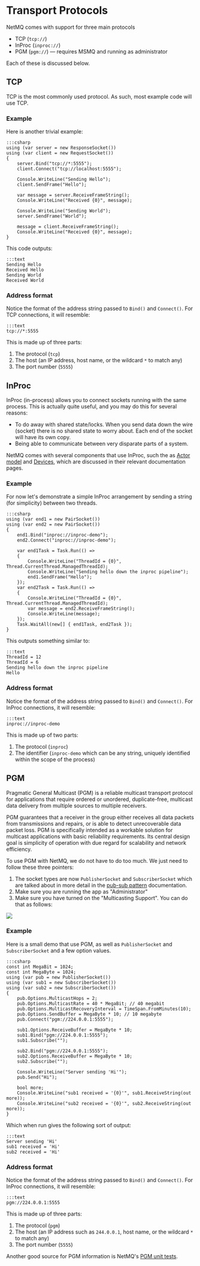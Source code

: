 Transport Protocols
===

NetMQ comes with support for three main protocols

+ TCP (`tcp://`)
+ InProc (`inproc://`)
+ PGM (`pgm://`) &mdash; requires MSMQ and running as administrator

Each of these is discussed below.


## TCP

TCP is the most commonly used protocol. As such, most example code will use TCP.

### Example

Here is another trivial example:

    :::csharp
    using (var server = new ResponseSocket())
    using (var client = new RequestSocket())
    {
        server.Bind("tcp://*:5555");
        client.Connect("tcp://localhost:5555");

        Console.WriteLine("Sending Hello");
        client.SendFrame("Hello");

        var message = server.ReceiveFrameString();
        Console.WriteLine("Received {0}", message);

        Console.WriteLine("Sending World");
        server.SendFrame("World");

        message = client.ReceiveFrameString();
        Console.WriteLine("Received {0}", message);
    }

This code outputs:

    :::text
    Sending Hello
    Received Hello
    Sending World
    Received World

### Address format

Notice the format of the address string passed to `Bind()` and `Connect()`. For TCP connections, it will resemble:

    :::text
    tcp://*:5555

This is made up of three parts:

1. The protocol (`tcp`)
2. The host (an IP address, host name, or the wildcard `*` to match any)
3. The port number (`5555`)


## InProc

InProc (in-process) allows you to connect sockets running with the same process. This is actually quite useful, and you may do this for several reasons:

+ To do away with shared state/locks. When you send data down the wire (socket) there is no shared state to worry about. Each end of the socket will have its own copy.
+ Being able to communicate between very disparate parts of a system.

NetMQ comes with several components that use InProc, such the as [Actor model](actor) and [Devices](devices), which are discussed in their relevant documentation pages.

### Example

For now let's demonstrate a simple InProc arrangement by sending a string (for simplicity) between two threads.

    :::csharp
    using (var end1 = new PairSocket())
    using (var end2 = new PairSocket())
    {
        end1.Bind("inproc://inproc-demo");
        end2.Connect("inproc://inproc-demo");

        var end1Task = Task.Run(() =>
        {
            Console.WriteLine("ThreadId = {0}", Thread.CurrentThread.ManagedThreadId);
            Console.WriteLine("Sending hello down the inproc pipeline");
            end1.SendFrame("Hello");
        });
        var end2Task = Task.Run(() =>
        {
            Console.WriteLine("ThreadId = {0}", Thread.CurrentThread.ManagedThreadId);
            var message = end2.ReceiveFrameString();
            Console.WriteLine(message);
        });
        Task.WaitAll(new[] { end1Task, end2Task });
    }

This outputs something similar to:

    :::text
    ThreadId = 12
    ThreadId = 6
    Sending hello down the inproc pipeline
    Hello

### Address format

Notice the format of the address string passed to `Bind()` and `Connect()`. For InProc connections, it will resemble:

    :::text
    inproc://inproc-demo

This is made up of two parts:

1. The protocol (`inproc`)
2. The identifier (`inproc-demo` which can be any string, uniquely identified within the scope of the process)


## PGM

Pragmatic General Multicast (PGM) is a reliable multicast transport protocol for applications that require ordered
or unordered, duplicate-free, multicast data delivery from multiple sources to multiple receivers.

PGM guarantees that a receiver in the group either receives all data packets from transmissions and repairs, or
is able to detect unrecoverable data packet loss. PGM is specifically intended as a workable solution for multicast
applications with basic reliability requirements. Its central design goal is simplicity of operation with due
regard for scalability and network efficiency.

To use PGM with NetMQ, we do not have to do too much. We just need to follow these three pointers:

1. The socket types are now `PublisherSocket` and `SubscriberSocket`
   which are talked about in more detail in the [pub-sub pattern](pub-sub) documentation.
2. Make sure you are running the app as "Administrator"
3. Make sure you have turned on the "Multicasting Support". You can do that as follows:

![](Images/PgmSettingsInWindows.png)

### Example

Here is a small demo that use PGM, as well as `PublisherSocket` and `SubscriberSocket` and a few option values.

    :::csharp
    const int MegaBit = 1024;
    const int MegaByte = 1024;
    using (var pub = new PublisherSocket())
    using (var sub1 = new SubscriberSocket())
    using (var sub2 = new SubscriberSocket())
    {
        pub.Options.MulticastHops = 2;
        pub.Options.MulticastRate = 40 * MegaBit; // 40 megabit
        pub.Options.MulticastRecoveryInterval = TimeSpan.FromMinutes(10);
        pub.Options.SendBuffer = MegaByte * 10; // 10 megabyte
        pub.Connect("pgm://224.0.0.1:5555");

        sub1.Options.ReceiveBuffer = MegaByte * 10;
        sub1.Bind("pgm://224.0.0.1:5555");
        sub1.Subscribe("");

        sub2.Bind("pgm://224.0.0.1:5555");
        sub2.Options.ReceiveBuffer = MegaByte * 10;
        sub2.Subscribe("");

        Console.WriteLine("Server sending 'Hi'");
        pub.Send("Hi");

        bool more;
        Console.WriteLine("sub1 received = '{0}'", sub1.ReceiveString(out more));
        Console.WriteLine("sub2 received = '{0}'", sub2.ReceiveString(out more));
    }

Which when run gives the following sort of output:

    :::text
    Server sending 'Hi'
    sub1 received = 'Hi'
    sub2 received = 'Hi'


### Address format

Notice the format of the address string passed to `Bind()` and `Connect()`. For InProc connections, it will resemble:

    :::text
    pgm://224.0.0.1:5555

This is made up of three parts:

1. The protocol (`pgm`)
2. The host (an IP address such as `244.0.0.1`, host name, or the wildcard `*` to match any)
3. The port number (`5555`)

Another good source for PGM information is NetMQ's [PGM unit tests](https://github.com/zeromq/netmq/blob/master/src/NetMQ.Tests/PgmTests.cs).
